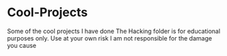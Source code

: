 # Cool-Projects
Some of the cool projects I have done
The Hacking folder is for educational purposes only.
Use at your own risk
I am not responsible for the damage you cause 

